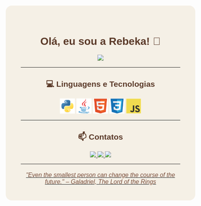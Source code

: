 <div align="center" style="font-family: 'Arial', sans-serif; background-color:#f5f0e6; padding:40px; border-radius:16px; color:#5b3a29;">

# Olá, eu sou a Rebeka! 🥰

<a href="https://github.com/bekasantoz">
  <img height="140em" src="https://github-readme-stats.vercel.app/api?username=bekasantoz&show_icons=true&theme=vue&include_all_commits=true&count_private=true"/>
</a>

---

## 💻 Linguagens e Tecnologias
<div>
  <img alt="Python" height="40" src="https://raw.githubusercontent.com/devicons/devicon/master/icons/python/python-original.svg">
  <img alt="Java" height="40" src="https://raw.githubusercontent.com/devicons/devicon/master/icons/java/java-original.svg">
  <img alt="HTML" height="40" src="https://raw.githubusercontent.com/devicons/devicon/master/icons/html5/html5-original.svg">
  <img alt="CSS" height="40" src="https://raw.githubusercontent.com/devicons/devicon/master/icons/css3/css3-original.svg">
  <img alt="JavaScript" height="40" src="https://raw.githubusercontent.com/devicons/devicon/master/icons/javascript/javascript-original.svg">
</div>

---

## 📫 Contatos
<div>
  <a href="https://instagram.com/rebekarbsantos" target="_blank">
    <img src="https://img.shields.io/badge/-Instagram-%23E4405F?style=for-the-badge&logo=instagram&logoColor=white">
  </a>
  <a href="mailto:rebeka.raiany@gmail.com" target="_blank">
    <img src="https://img.shields.io/badge/-Gmail-%23333?style=for-the-badge&logo=gmail&logoColor=white">
  </a>
  <a href="https://www.linkedin.com/in/rebekarbsantos" target="_blank">
    <img src="https://img.shields.io/badge/-LinkedIn-%230077B5?style=for-the-badge&logo=linkedin&logoColor=white">
</div>

---

<div style="margin-top:20px; font-style:italic; font-size:16px; color:#7a4e3b;">
"Even the smallest person can change the course of the future." – Galadriel, The Lord of the Rings
</div>

</div>
